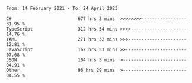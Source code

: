 <!-- [![Top Langs](https://github-readme-stats.vercel.app/api/top-langs/?username=thititongumpun&layout=compact&langs_count=7&theme=prussian)](https://github.com/thititongumpun)
[![Anurag's GitHub stats](https://github-readme-stats.vercel.app/api?username=thititongumpun&hide=stars&show_icons=true&theme=prussian)](https://github.com/thititongumpun) -->

<!--START_SECTION:waka-->

```text
From: 14 February 2021 - To: 24 April 2023

C#                         677 hrs 3 mins  >>>>>>>>-----------------   31.95 %
TypeScript                 312 hrs 54 mins >>>>---------------------   14.76 %
YAML                       271 hrs 32 mins >>>----------------------   12.81 %
JavaScript                 162 hrs 51 mins >>-----------------------   07.68 %
JSON                       104 hrs 5 mins  >------------------------   04.91 %
Other                      96 hrs 29 mins  >------------------------   04.55 %
```

<!--END_SECTION:waka-->
